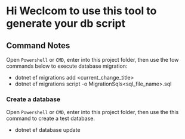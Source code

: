 ﻿# Hi Weclcom to use this tool to generate your db script

## Command Notes

Open `Powershell` or `CMD`, enter into this project folder, then use the tow commands below to execute database migration:

+ dotnet ef migrations add <current_change_title>
+ dotnet ef migrations script -o MigrationSqls\<sql_file_name>.sql

### Create a database

Open `Powershell` or `CMD`, enter into this project folder, then use the this command to create a test database.

+ dotnet ef database update